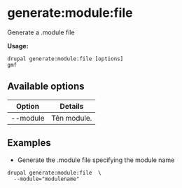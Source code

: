 # generate:module:file
Generate a .module file

**Usage:**
```
drupal generate:module:file [options]
gmf
```

## Available options
Option | Details
-------|-------------
--module | Tên module.

## Examples
* Generate the .module file specifying the module name
```
drupal generate:module:file  \
  --module="modulename"
```
